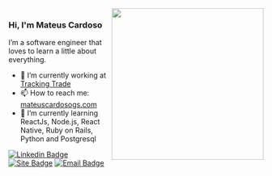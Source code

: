 <img align="right" src="https://github.com/mateuscgs/mateuscgs/blob/master/assets/illustration.svg" width="300"/>

### Hi, I'm Mateus Cardoso 

I’m a software engineer that loves to learn a little about everything. 

- 🔭 I’m currently working at [Tracking Trade](https://www.trackingtrade.com.br/)
- 📫 How to reach me: [mateuscardosogs.com](https://mateuscardosogs.com/)
- 🌱 I’m currently learning ReactJs, Node.js, React Native, Ruby on Rails, Python and Postgresql

[![Linkedin Badge](https://img.shields.io/badge/-Mateus%20Cardoso-333333?style=flat-square&labelColor=333333&logo=linkedin&logoColor=white&link=https://www.linkedin.com/in/mateuscardosogs/)](https://www.linkedin.com/in/mateuscardosogs)
[![Site Badge](https://img.shields.io/badge/-mateuscardosogs.com-333333?style=flat-square&labelColor=333333&logo=solidity&logoColor=white&link=https://mateuscardosogs.com/)](https://mateuscardosogs.com/)
[![Email Badge](https://img.shields.io/badge/-contato@mateuscardosogs.com-333333?style=flat-square&labelColor=333333&logo=gmail&logoColor=white&link=mailto:contato@mateuscardosogs.com)](mailto:contato@mateuscardosogs.com)